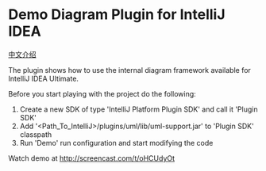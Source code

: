 Demo Diagram Plugin for IntelliJ IDEA
=======================

[ 中文介绍]( README_CN.md)

The plugin shows how to use the internal diagram framework available for IntelliJ IDEA Ultimate.

Before you start playing with the project do the following:

1. Create a new SDK of type 'IntelliJ Platform Plugin SDK' and call it 'Plugin SDK'
2. Add '<Path_To_IntelliJ>/plugins/uml/lib/uml-support.jar' to 'Plugin SDK' classpath
3. Run 'Demo' run configuration and start modifying the code

Watch demo at http://screencast.com/t/oHCUdyOt
